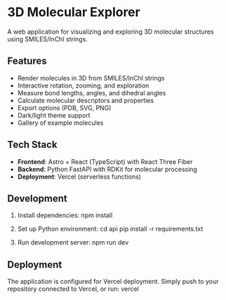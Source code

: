 # 3D Molecular Explorer

A web application for visualizing and exploring 3D molecular structures using SMILES/InChI strings.

## Features

- Render molecules in 3D from SMILES/InChI strings
- Interactive rotation, zooming, and exploration
- Measure bond lengths, angles, and dihedral angles
- Calculate molecular descriptors and properties
- Export options (PDB, SVG, PNG)
- Dark/light theme support
- Gallery of example molecules

## Tech Stack

- **Frontend**: Astro + React (TypeScript) with React Three Fiber
- **Backend**: Python FastAPI with RDKit for molecular processing
- **Deployment**: Vercel (serverless functions)

## Development

1. Install dependencies:
npm install

2. Set up Python environment:
cd api
pip install -r requirements.txt

3. Run development server:
npm run dev

## Deployment

The application is configured for Vercel deployment. Simply push to your repository connected to Vercel, or run: vercel
